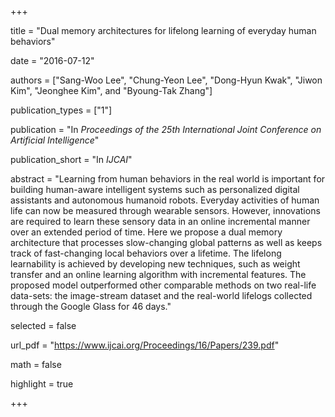 +++

title = "Dual memory architectures for lifelong learning of everyday human behaviors"

date = "2016-07-12"

authors = ["Sang-Woo Lee", "Chung-Yeon Lee", "Dong-Hyun Kwak", "Jiwon Kim", "Jeonghee Kim", and "Byoung-Tak Zhang"]

publication_types = ["1"]

publication = "In *Proceedings of the 25th International Joint Conference on Artificial Intelligence*"

publication_short = "In *IJCAI*"

abstract = "Learning from human behaviors in the real world is important for building human-aware intelligent systems such as personalized digital assistants and autonomous humanoid robots. Everyday activities of human life can now be measured through wearable sensors. However, innovations are required to learn these sensory data in an online incremental manner over an extended period of time. Here we propose a dual memory architecture that processes slow-changing global patterns as well as keeps track of fast-changing local behaviors over a lifetime. The lifelong learnability is achieved by developing new techniques, such as weight transfer and an online learning algorithm with incremental features. The proposed model outperformed other comparable methods on two real-life data-sets: the image-stream dataset and the real-world lifelogs collected through the Google Glass for 46 days."

selected = false

url_pdf = "https://www.ijcai.org/Proceedings/16/Papers/239.pdf"

math = false

highlight = true

+++

